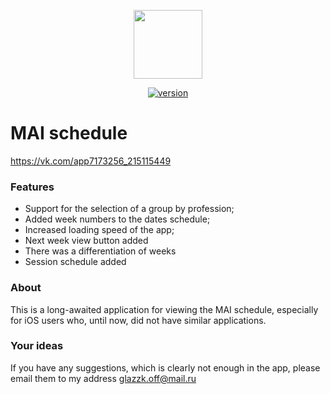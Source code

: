 <p align="center">
  <img src="https://sun9-63.userapi.com/c855332/v855332619/13ce50/EbRagDHif5U.jpg" width="110">
</p>
<p align="center">
  <a href="https://github.com/DieTime/MAI"><img src="https://img.shields.io/badge/version-1.2.0-blue.svg?style=flat-square" alt="version"></a>
</p>

# MAI schedule
https://vk.com/app7173256_215115449

### Features
- Support for the selection of a group by profession;
- Added week numbers to the dates schedule;
- Increased loading speed of the app;
- Next week view button added
- There was a differentiation of weeks
- Session schedule added

### About
This is a long-awaited application for viewing the MAI schedule, especially for iOS users who, until now, did not have similar applications.

### Your ideas
If you have any suggestions, which is clearly not enough in the app, please email them to my address glazzk.off@mail.ru
